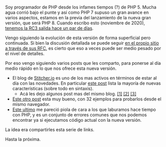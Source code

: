 <!--
.. title: Poniendose al Dia con PHP 8
.. slug: poniendose-al-dia-con-php-8
.. date: 2020-11-04 22:43:04 UTC-03:00
.. tags: php, php8
.. category: dev
.. link: /poniendose-al-dia-con-php-8
.. description: Algunos enlaces previos a la versión definitiva de PHP 8
.. type: text
-->

Soy programador de PHP desde los infames tiempos (?) de PHP 5. Mucha agua corrió bajo el punte y así como PHP 7 supuso un gran avance en varios aspectos, estamos en la previa del lanzamiento de la nueva gran versión, que será PHP 8. Cuando escribo esto (noviembre de 2020), [tenemos la RC3 salida hace un par de días](https://www.php.net/archive/2020.php#2020-10-29-2).

Vengo siguiendo la evolución de esta versión de forma superficial pero continuada. Si bien la discusión detallada se puede seguir [en el propio sitio a través de sus RFC](https://wiki.php.net/rfc), es cierto que eso a veces puede ser medio pesado por el nivel de detalles.

Por eso vengo siguiendo varios posts que les comparto, para ponerse al día medio rápido en lo que nos ofrece esta nueva versión.

* El blog de [Stitcher.io](https://stitcher.io/) es uno de los mas activos en términos de estar al día con las novedades. En particular [este post](https://stitcher.io/blog/new-in-php-8) lista la mayoría de nuevas características (sobre todo en sintaxis).
  * Acá les dejo algunos post mas del mismo blog. [[1]](https://stitcher.io/blog/php-8-before-and-after) [[2]](https://stitcher.io/blog/php-8-in-8-code-blocks) [[3]](https://stitcher.io/blog/php-in-2020)
* [Este otro post](https://pociot.dev/32-php-8-try-out-all-new-features) esta muy bueno, con 32 ejemplos para probarlos desde el mismo navegador.
* [Este ultimo](https://www.exakat.io/en/common-php-8-0-compilation-error-messages/) me pareció piola de cara a los que laburamos hace tiempo con PHP, y es un conjunto de errores comunes que nos podemos encontrar ya si ejecutamos código actual con la nueva versión.

La idea era compartirles esta serie de links. 

Hasta la próxima.